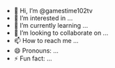 - 👋 Hi, I’m @gamestime102tv
- 👀 I’m interested in ...
- 🌱 I’m currently learning ...
- 💞️ I’m looking to collaborate on ...
- 📫 How to reach me ...
- 😄 Pronouns: ...
- ⚡ Fun fact: ...

<!---
gamestime102tv/gamestime102tv is a ✨ special ✨ repository because its `README.md` (this file) appears on your GitHub profile.
You can click the Preview link to take a look at your changes.
--->
